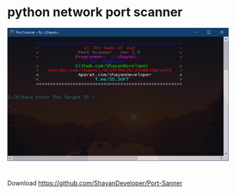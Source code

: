 # python network port scanner
![ac1af4e26509df019d26a8e32cd47470.png](../../../_resources/ac1af4e26509df019d26a8e32cd47470.png)

#
Download
https://github.com/ShayanDeveloper/Port-Sanner